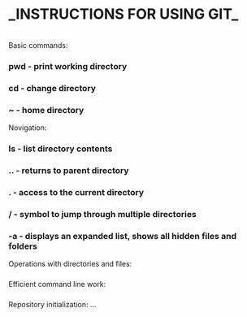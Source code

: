 <h1>_INSTRUCTIONS FOR USING GIT_</h1>
<br/>
Basic commands:
<h3>pwd - print working directory</h3>
<h3>cd - change directory</h3>
<h3>~ - home directory</h3>
Novigation:
<h3>ls - list directory contents</h3>
<h3>.. - returns to parent directory</h3>
<h3>. - access to the current directory</h3>
<h3>/ - symbol to jump through multiple directories</h3>
<h3>-a - displays an expanded list, shows all hidden files and folders</h3>
Operations with directories and files:
<h3></h3>
<h3></h3>
<h3></h3>
<h3></h3>
<h3></h3>

<h3></h3>
<h3></h3>
<h3></h3>
<h3></h3>
Efficient command line work:
<h3></h3>
<h3></h3>
<h3></h3>
Repository initialization:
...

